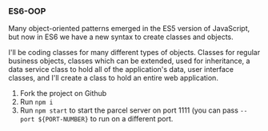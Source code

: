 ### ES6-OOP

Many object-oriented patterns emerged in the ES5 version of JavaScript, but now in ES6 we have a new syntax to create classes and objects.

I'll be coding classes for many different types of objects. Classes for regular business objects, classes which can be extended, used for inheritance, a data service class to hold all of the application's data, user interface classes, and I'll create a class to hold an entire web application.

1. Fork the project on Github
2. Run `npm i`
3. Run `npm start` to start the parcel server on port 1111 (you can pass `--port ${PORT-NUMBER}` to run on a different port.

